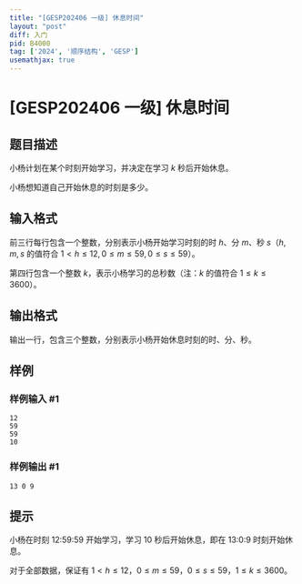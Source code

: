 ```yaml
---
title: "[GESP202406 一级] 休息时间"
layout: "post"
diff: 入门
pid: B4000
tag: ['2024', '顺序结构', 'GESP']
usemathjax: true
---
```


# [GESP202406 一级] 休息时间
## 题目描述

小杨计划在某个时刻开始学习，并决定在学习 $k$ 秒后开始休息。

小杨想知道自己开始休息的时刻是多少。
## 输入格式

前三行每行包含一个整数，分别表示小杨开始学习时刻的时 $h$、分 $m$、秒 $s$（$h,m, s$ 的值符合
 $1 < h \le 12,0 \le m\le 59,0 \le s\le59$）。
 
第四行包含一个整数 $k$，表示小杨学习的总秒数（注：$k$ 的值符合 $1 \le k \le 3600$）。

## 输出格式

输出一行，包含三个整数，分别表示小杨开始休息时刻的时、分、秒。
## 样例

### 样例输入 #1
```
12
59
59
10
```
### 样例输出 #1
```
13 0 9
```
## 提示

小杨在时刻 12:59:59 开始学习，学习 10 秒后开始休息，即在 13:0:9 时刻开始休息。

对于全部数据，保证有  $1 < h \le 12$，$0 \le m\le 59$，$0 \le s\le 59$，$1 \le k \le 3600$。
